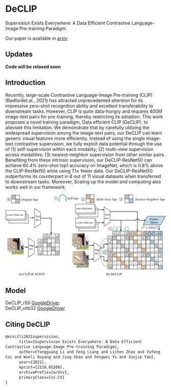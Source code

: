 # DeCLIP
Supervision Exists Everywhere: A Data Efficient Contrastive Language-Image Pre-training Paradigm.

Our paper is available in [arxiv](https://arxiv.org/abs/2110.05208)



## Updates

**Code will be relased soon**



## Introduction

Recently, large-scale Contrastive Language-Image Pre-training (CLIP) (Radfordet al., 2021) has attracted unprecedented attention for its impressive zero-shot recognition ability and excellent transferability to downstream tasks. However, CLIP is quite data-hungry and requires 400M image-text pairs for pre-training, thereby restricting its adoption. This work proposes a novel training paradigm, Data efficient CLIP (DeCLIP), to alleviate this limitation. We demonstrate that by carefully utilizing the widespread supervision among the image-text pairs, our DeCLIP can learn generic visual features more efficiently. Instead of using the single image-text contrastive supervision, we fully exploit data potential through the use of (1) self-supervision within each modality; (2) multi-view supervision across modalities; (3) nearest-neighbor supervision from other similar pairs. Benefiting from these intrinsic supervision, our DeCLIP-ResNet50 can achieve 60.4% zero-shot top1 accuracy on ImageNet, which is 0.8% above the CLIP-ResNet50 while using 7.1× fewer data. Our DeCLIP-ResNet50 outperforms its counterpart in 8 out of 11 visual datasets when transferred to downstream tasks. Moreover, Scaling up the model and computing also works well in our framework.


![main_figure](figures/main_figure.jpg)

## Model 

<!-- **Model will be relased soon** -->

<!-- ### Our pretrain visual backbone model -->

DeCLIP_r50    [GoogleDriver](https://drive.google.com/file/d/1SZJ8CU5dDIwuvZWxb4xdld7qv7aw6wKm/view?usp=sharing).  
DeCLIP_vitb32 [GoogleDriver](https://drive.google.com/file/d/1W2cCxsr3EjvOOWzVXZukLk38c8LC6UUm/view?usp=sharing)

<!-- 
### Our pretrain visual backbone 

**Model will be relased soon**  -->


## Citing DeCLIP

```
@misc{li2021supervision,
      title={Supervision Exists Everywhere: A Data Efficient Contrastive Language-Image Pre-training Paradigm}, 
      author={Yangguang Li and Feng Liang and Lichen Zhao and Yufeng Cui and Wanli Ouyang and Jing Shao and Fengwei Yu and Junjie Yan},
      year={2021},
      eprint={2110.05208},
      archivePrefix={arXiv},
      primaryClass={cs.CV}
}
```
